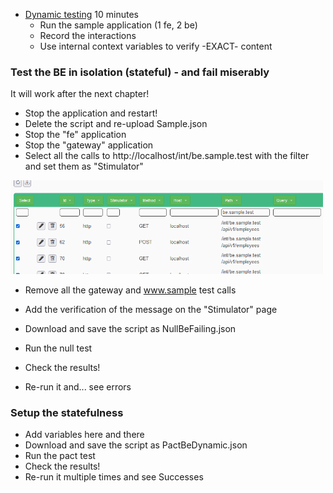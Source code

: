 
* [Dynamic testing](docs/generated/autodynamictest.md) 10 minutes
    * Run the sample application (1 fe, 2 be)
    * Record the interactions
    * Use internal context variables to verify -EXACT- content

### Test the BE in isolation (stateful) - and fail miserably

It will work after the next chapter!

* Stop the application and restart!
* Delete the script and re-upload Sample.json
* Stop the "fe" application
* Stop the "gateway" application
* Select all the calls to http://localhost/int/be.sample.test with the filter and set them as "Stimulator"

<img src="../images/remove_wwwsamplebe.gif" width="500"/>

* Remove all the gateway and www.sample test calls

* Add the verification of the message on the "Stimulator" page
* Download and save the script as NullBeFailing.json
* Run the null test
* Check the results!
* Re-run it and... see errors

### Setup the statefulness

* Add variables here and there
* Download and save the script as PactBeDynamic.json
* Run the pact test
* Check the results!
* Re-run it multiple times and see Successes